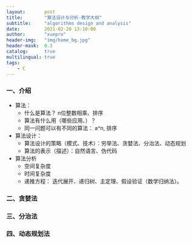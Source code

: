 ```yaml
---
layout:       post
title:        "算法设计与分析-教学大纲"
subtitle:     "algorithms design and analysis"
date:         2021-02-20 13:10:00
author:       "xuepro"
header-img:   "img/home_bg.jpg"
header-mask:  0.3
catalog:      true
multilingual: true
tags:
    - C
---
```


### 一、介绍
  + 算法：
     - 什么是算法？ n位整数相乘、排序
     - 算法有什么用（哪些应用、）？
     - 同一问题可以有不同的算法：  a^n, 排序
  + 算法设计：     
     - 算法设计的策略（模式、技术）：穷举法、贪婪法、分治法、动态规划
     - 算法的表示（描述）：自然语言、伪代码
  + 算法分析
     - 空间复杂度
     - 时间复杂度     
     - 递推方程： 迭代展开、递归树、主定理、假设验证（数学归纳法）。 

### 二、贪婪法

### 三、分治法

### 四、动态规划法
